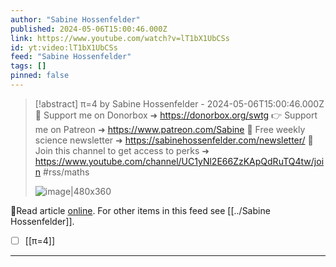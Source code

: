 ```yaml
---
author: "Sabine Hossenfelder"
published: 2024-05-06T15:00:46.000Z
link: https://www.youtube.com/watch?v=lT1bX1UbCSs
id: yt:video:lT1bX1UbCSs
feed: "Sabine Hossenfelder"
tags: []
pinned: false
---
```

> [!abstract] π=4 by Sabine Hossenfelder - 2024-05-06T15:00:46.000Z
> 💌 Support me on Donorbox ➜ https://donorbox.org/swtg 👉 Support me on Patreon ➜ https://www.patreon.com/Sabine 📩 Free weekly science newsletter ➜ https://sabinehossenfelder.com/newsletter/ 🔗 Join this channel to get access to perks ➜ https://www.youtube.com/channel/UC1yNl2E66ZzKApQdRuTQ4tw/join #rss/maths
>
> ![image|480x360](https://i1.ytimg.com/vi/lT1bX1UbCSs/hqdefault.jpg)

🔗Read article [online](https://www.youtube.com/watch?v=lT1bX1UbCSs). For other items in this feed see [[../Sabine Hossenfelder]].

- [ ] [[π=4]]
- - -

